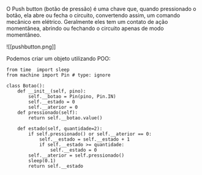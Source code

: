 O Push button (botão de pressão) é uma chave que, quando pressionado o botão, ela abre ou fecha o circuito, convertendo assim, um comando mecânico em elétrico. Geralmente eles tem um contato de ação momentânea, abrindo ou fechando o circuito apenas de modo momentâneo.

![[pushbutton.png]]

Podemos criar um objeto utilizando POO:
```
from time  import sleep
from machine import Pin # type: ignore

class Botao():
    def __init__(self, pino):
        self.__botao = Pin(pino, Pin.IN)
        self.__estado = 0
        self.__aterior = 0
    def pressionado(self):
        return self.__botao.value()
    
    def estado(self, quantidade=2):
        if self.pressionado() or self.__aterior == 0:
            self.__estado = self.__estado + 1
            if self.__estado >= quantidade:
                self.__estado = 0
        self.__aterior = self.pressionado()
        sleep(0.1)
        return self.__estado
```
